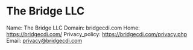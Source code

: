 
# The Bridge LLC

Name: The Bridge LLC
Domain: bridgecdi.com
Home: https://bridgecdi.com/
Privacy_policy: https://bridgecdi.com/privacy.php
Email: privacy@bridgecdi.com
